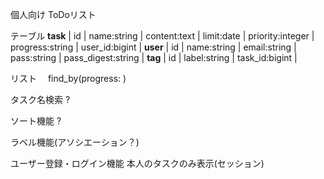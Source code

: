個人向け
ToDoリスト

テーブル
**task**
| id | name:string | content:text | limit:date | priority:integer | progress:string | user_id:bigint |
**user**
| id | name:string | email:string | pass:string | pass_digest:string |
**tag**
| id | label:string | task_id:bigint |

リスト
　find_by(progress: )

タスク名検索
?

ソート機能
?

ラベル機能(アソシエーション？)

ユーザー登録・ログイン機能
  本人のタスクのみ表示(セッション)



